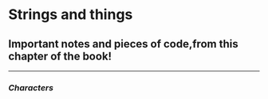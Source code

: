 # Strings and things
## Important notes and pieces of code,from this chapter of the book!

___
### *Characters*


